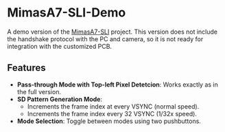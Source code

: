 # MimasA7-SLI-Demo

A demo version of the [MimasA7-SLI](https://github.com/Qishi-Hu/MimasA7-SLI) project. This version does not include the handshake protocol with the PC and camera, so it is not ready for integration with the customized PCB.

## Features

- **Pass-through Mode with Top-left Pixel Detetcion**: Works exactly as in the full version.
- **SD Pattern Generation Mode**:
  - Increments the frame index at every VSYNC (normal speed).
  - Increments the frame index every 32 VSYNC (1/32x speed).
- **Mode Selection**: Toggle between modes using two pushbuttons.
